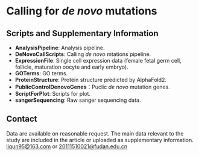 # Calling for *de novo* mutations
## Scripts and Supplementary Information
- **AnalysisPipeline**: Analysis pipeline.
- **DeNovoCallScripts**: Calling *de novo* mtations pipeline.
- **ExpressionFile**: Single cell expression data (female fetal germ cell, follicle, maturation oocyte and early embryo).
- **GOTerms**: GO terms.
- **ProteinStructure**: Protein structure predicted by AlphaFold2.
- **PublicControlDenovoGenes**：Puclic *de novo* mutation genes.
- **ScriptForPlot**: Scripts for plot.
- **sangerSequencing**: Raw sanger sequencing data.

## Contact
Data are available on reasonable request. The main data relevant to the study are included in the article or uploaded as supplementary information.
liqun95@163.com or 20111510021@fudan.edu.cn
